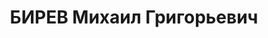 ---
title: БИРЕВ Михаил Григорьевич
description: '1911 г. р., место рождения: г. Новосибирск, русский, б/п, образование
  высшее, трест «Башнефть», геофизик, арестован 08.03.37 г., осужден по ст. 58-6,
  58-7, 58-9, 58-11 к ВМН, расстрелян 25.12.37 г., реабилитирован 13.12 2000 г.'
---